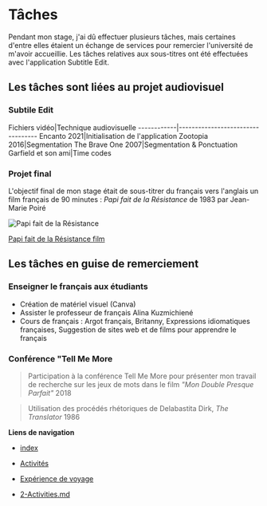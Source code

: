 # Tâches

Pendant mon stage, j'ai dû effectuer plusieurs tâches, mais certaines d'entre elles étaient un échange de services pour remercier l'université de m'avoir accueillie. Les tâches relatives aux sous-titres ont été effectuées avec l'application Subtitle Edit.

## Les tâches sont liées au projet audiovisuel
### Subtile Edit

 Fichiers vidéo|Technique audiovisuelle ------------|---------------------------------- Encanto 2021|Initialisation de l'application Zootopia 2016|Segmentation The Brave One 2007|Segmentation & Ponctuation Garfield et son ami|Time codes


### Projet final
L'objectif final de mon stage était de sous-titrer du français vers l'anglais un film français de 90 minutes : *Papi fait de la Résistance* de 1983 par Jean-Marie Poiré

![Papi fait de la Résistance](https://fr.web.img3.acsta.net/medias/nmedia/18/70/00/89/20322427.jpg)


[Papi fait de la Résistance film](https://archive.org/details/papy-fait-de-la-resistance-1983)

## Les tâches en guise de remerciement 

### Enseigner le français aux étudiants
* Création de matériel visuel (Canva)
* Assister le professeur de français Alina Kuzmichiené
* Cours de français : Argot français, Britanny, Expressions idiomatiques françaises, Suggestion de sites web et de films pour apprendre le français
  
### Conférence "Tell Me More 
 > Participation à la conférence Tell Me More pour présenter mon travail de recherche sur les jeux de mots dans le film _"Mon Double Presque Parfait"_ 2018

 > Utilisation des procédés rhétoriques de Delabastita Dirk, *The Translator* 1986


**Liens de navigation**


* [index](index)
  

*  [Activités](2-Activities)
  
  
*  [Expérience de voyage](3-Travel%20experience)
  
*  [2-Activities.md](en)


